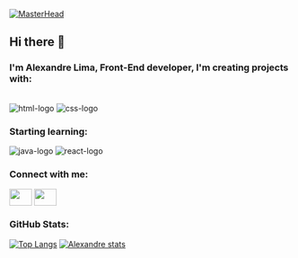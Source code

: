 [![MasterHead](https://www.valuehost.com.br/blog/wp-content/uploads/2016/10/linguagens-de-programacao.jpeg.webp)](https://github.com/Lima-allexandre/Lima-allexandre/)
## Hi there :low_brightness:

### I'm Alexandre Lima, Front-End developer, I'm creating projects with:
<br>
 <img src="https://img.shields.io/badge/HTML5-E34F26?style=for-the-badge&logo=html5&logoColor=white" alt="html-logo"/>
 
 <img src="https://img.shields.io/badge/CSS3-1572B6?style=for-the-badge&logo=css3&logoColor=white" alt="css-logo"/>
 
### Starting learning:
<img src="https://img.shields.io/badge/JavaScript-F7DF1E?style=for-the-badge&logo=javascript&logoColor=black" alt="java-logo" />

<img src="https://img.shields.io/badge/React-20232A?style=for-the-badge&logo=react&logoColor=61DAFB" alt="react-logo" />

<h3 align="left">Connect with me:</h3>
<p align="left">
<a href="https://www.linkedin.com/in/alexandre-lima-costa/"(https://www.linkedin.com/in/alexandre-lima-costa/)" target="blank"><img align="center" src="https://cdn.jsdelivr.net/npm/simple-icons@3.0.1/icons/linkedin.svg" alt="" height="30" width="40" /></a>
<a href="https://www.instagram.com/limaa.allexandre/" target="blank"><img align="center" src="https://cdn.jsdelivr.net/npm/simple-icons@3.0.1/icons/instagram.svg" alt="" height="30" width="40" /></a>
</p>


### GitHub Stats:

[![Top Langs](https://github-readme-stats.vercel.app/api/top-langs/?username=Lima-allexandre)](https://github.com/anuraghazra/github-readme-stats)
[![Alexandre stats](https://github-readme-stats.vercel.app/api?username=Lima-allexandre)](https://github.com/anuraghazra/github-readme-stats)










